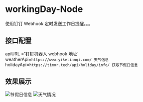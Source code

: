 # workingDay-Node

使用钉钉 Webhook 定时发送工作日提醒。。。

## 接口配置

apiURL ='钉钉机器人 webhook 地址'
weatherApi=`https://www.yiketianqi.com/ 天气信息`
holidayApi=`https://timor.tech/api/holiday/info/ 获取节假日信息`

## 效果展示

![节假日信息]("https://raw.githubusercontent.com/coder-zhuzm/workingDay-Node/main/assets/img/d1.png")
![天气情况]("https://raw.githubusercontent.com/coder-zhuzm/workingDay-Node/main/assets/img//d2.png")
